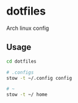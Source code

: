 # dotfiles

Arch linux config

## Usage
```bash
cd dotfiles

# .configs 
stow -t ~/.config config

# ~
stow -t ~/ home

```

